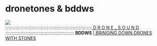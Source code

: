 dronetones & bddws
==========

<img src="https://raw.github.com/alejoduque/dronetones/master/imgs/V2_ascii.jpg" /> <br>
::::::::::::::::::::::::::::::::::::::::::::::::::::::::::::::::::::<a href=https://github.com/alejoduque/dronetones/wiki/Drone-Sound> D R O N E _ S O U N D</a> <br>
:::::::::::::::::::::::::::::::::::::::::::::::::::::: <B>BDDWS </B> <a href=#> | BRINGING DOWN DRONES WITH STONES</a>
